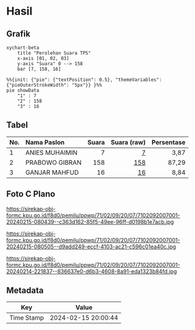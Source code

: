 # Hasil

## Grafik

```mermaid
xychart-beta
    title "Perolehan Suara TPS"
    x-axis [01, 02, 03]
    y-axis "Suara" 0 --> 158
    bar [7, 158, 16]
```

```mermaid
%%{init: {"pie": {"textPosition": 0.5}, "themeVariables": {"pieOuterStrokeWidth": "5px"}} }%%
pie showData
    "1" : 7
    "2" : 158
    "3" : 16
```

## Tabel

| No. | Nama Paslon    | Suara | Suara (raw) | Persentase |
|:--- |:-------------- | -----:| -----------:| ----------:|
| 1   | ANIES MUHAIMIN | 7     | [7][p-1]    | 3,87       |
| 2   | PRABOWO GIBRAN | 158   | [158][p-2]  | 87,29      |
| 3   | GANJAR MAHFUD  | 16    | [16][p-3]   | 8,84       |


[p-1]: https://github.com/gigit-pemilu/pemilu-2024-71-sulawesi-utara/blob/main/pilpres/hitung-suara/sub/71-sulawesi-utara/sub/02-minahasa/sub/09-langowan-timur/sub/2007-waleure/sub/001-tps/sub/paslon-1.txt
[p-2]: https://github.com/gigit-pemilu/pemilu-2024-71-sulawesi-utara/blob/main/pilpres/hitung-suara/sub/71-sulawesi-utara/sub/02-minahasa/sub/09-langowan-timur/sub/2007-waleure/sub/001-tps/sub/paslon-2.txt
[p-3]: https://github.com/gigit-pemilu/pemilu-2024-71-sulawesi-utara/blob/main/pilpres/hitung-suara/sub/71-sulawesi-utara/sub/02-minahasa/sub/09-langowan-timur/sub/2007-waleure/sub/001-tps/sub/paslon-3.txt

## Foto C Plano

https://sirekap-obj-formc.kpu.go.id/f8d0/pemilu/ppwp/71/02/09/20/07/7102092007001-20240215-080439--c363d162-85f5-49ee-96ff-d0198b1e7acb.jpg

https://sirekap-obj-formc.kpu.go.id/f8d0/pemilu/ppwp/71/02/09/20/07/7102092007001-20240215-080505--d9add249-eccf-4103-ac21-c596c01ea40c.jpg

https://sirekap-obj-formc.kpu.go.id/f8d0/pemilu/ppwp/71/02/09/20/07/7102092007001-20240214-221837--836637e0-d6b3-4608-8a91-eda1323b84fd.jpg


## Metadata

| Key        | Value               |
| ---------- | ------------------- |
| Time Stamp | 2024-02-15 20:00:44 |



